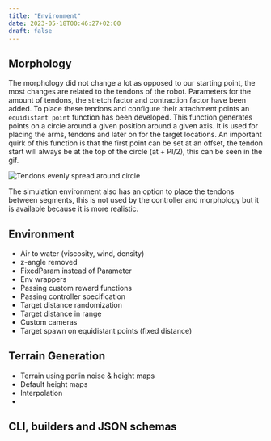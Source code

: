 ```yaml
---
title: "Environment"
date: 2023-05-18T00:46:27+02:00
draft: false
---
```

## Morphology
The morphology did not change a lot as opposed to our starting point, 
the most changes are related to the tendons of the robot. 
Parameters for the amount of tendons, the stretch factor and contraction factor have been added.
To place these tendons and configure their attachment points an `equidistant point` function has been developed.
This function generates points on a circle around a given position around a given axis.
It is used for placing the arms, tendons and later on for the target locations. 
An important quirk of this function is that the first point can be set at an offset, 
the tendon start will always be at the top of the circle (at + PI/2), this can be seen in the gif.

![Tendons evenly spread around circle](/images/tendon.gif)

The simulation environment also has an option to place the tendons between segments,
this is not used by the controller and morphology but it is available because it is more realistic.
## Environment
- Air to water (viscosity, wind, density)
- z-angle removed
- FixedParam instead of Parameter
- Env wrappers
- Passing custom reward functions
- Passing controller specification
- Target distance randomization
- Target distance in range
- Custom cameras
- Target spawn on equidistant points (fixed distance)
## Terrain Generation
- Terrain using perlin noise & height maps
- Default height maps
- Interpolation
- 

## CLI, builders and JSON schemas
